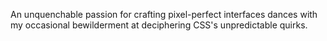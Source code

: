 An unquenchable passion for crafting pixel-perfect interfaces dances with my occasional bewilderment at deciphering CSS's unpredictable quirks.
